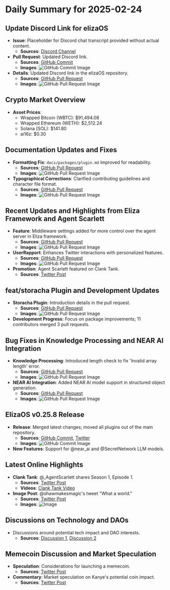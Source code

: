 # Daily Summary for 2025-02-24

## Update Discord Link for elizaOS
- **Issue**: Placeholder for Discord chat transcript provided without actual content.
  - **Sources**: [Discord Channel](https://discord.com/channels/1253563208833433701/1326603270893867064)
- **Pull Request**: Updated Discord link.
  - **Sources**: [GitHub Commit](https://github.com/elizaOS/eliza/commit/344efae3ebaac55ee4f08992093b3f45eeed9f66)
  - **Images**: ![GitHub Commit Image](https://opengraph.githubassets.com/1/elizaOS/eliza/commit/344efae3ebaac55ee4f08992093b3f45eeed9f66)
- **Details**: Updated Discord link in the elizaOS repository.
  - **Sources**: [GitHub Pull Request](https://github.com/elizaOS/eliza/pull/3643)
  - **Images**: ![GitHub Pull Request Image](https://opengraph.githubassets.com/1/elizaOS/eliza/pull/3643)

## Crypto Market Overview
- **Asset Prices**:
  - Wrapped Bitcoin (WBTC): $91,494.08
  - Wrapped Ethereum (WETH): $2,512.24
  - Solana (SOL): $141.80
  - ai16z: $0.30

## Documentation Updates and Fixes
- **Formatting Fix**: `docs/packages/plugin.md` improved for readability.
  - **Sources**: [GitHub Pull Request](https://github.com/elizaOS/eliza/pull/3649)
  - **Images**: ![GitHub Pull Request Image](https://opengraph.githubassets.com/1/elizaOS/eliza/pull/3649)
- **Typographical Corrections**: Clarified contributing guidelines and character file format.
  - **Sources**: [GitHub Pull Request](https://github.com/elizaOS/eliza/pull/3656)
  - **Images**: ![GitHub Pull Request Image](https://opengraph.githubassets.com/1/elizaOS/eliza/pull/3656)

## Recent Updates and Highlights from Eliza Framework and Agent Scarlett
- **Feature**: Middleware settings added for more control over the agent server in Eliza framework.
  - **Sources**: [GitHub Pull Request](https://github.com/elizaOS/eliza/pull/3648)
  - **Images**: ![GitHub Pull Request Image](https://opengraph.githubassets.com/1/elizaOS/eliza/pull/3648)
- **UserRapport**: Enhances Twitter interactions with personalized features.
  - **Sources**: [GitHub Pull Request](https://github.com/elizaOS/eliza/pull/3647)
  - **Images**: ![GitHub Pull Request Image](https://opengraph.githubassets.com/1/elizaOS/eliza/pull/3647)
- **Promotion**: Agent Scarlett featured on Clank Tank.
  - **Sources**: [Twitter Post](https://twitter.com/ai16zdao/status/1894094856353444294)

## feat/storacha Plugin and Development Updates
- **Storacha Plugin**: Introduction details in the pull request.
  - **Sources**: [GitHub Pull Request](https://github.com/elizaOS/eliza/pull/3657)
  - **Images**: ![GitHub Pull Request Image](https://opengraph.githubassets.com/1/elizaOS/eliza/pull/3657)
- **Development Progress**: Focus on package improvements; 11 contributors merged 3 pull requests.

## Bug Fixes in Knowledge Processing and NEAR AI Integration
- **Knowledge Processing**: Introduced length check to fix 'Invalid array length' error.
  - **Sources**: [GitHub Pull Request](https://github.com/elizaOS/eliza/pull/3652)
  - **Images**: ![GitHub Pull Request Image](https://opengraph.githubassets.com/1/elizaOS/eliza/pull/3652)
- **NEAR AI Integration**: Added NEAR AI model support in structured object generation.
  - **Sources**: [GitHub Pull Request](https://github.com/elizaOS/eliza/pull/3644)
  - **Images**: ![GitHub Pull Request Image](https://opengraph.githubassets.com/1/elizaOS/eliza/pull/3644)

## ElizaOS v0.25.8 Release
- **Release**: Merged latest changes; moved all plugins out of the main repository.
  - **Sources**: [GitHub Commit](https://github.com/elizaOS/eliza/commit/c04f89aa880196967228c890fe16f852c0dd8b48), [Twitter](https://twitter.com/0xwitchy/status/1893885304245019007)
  - **Images**: ![GitHub Commit Image](https://opengraph.githubassets.com/1/elizaOS/eliza/commit/c04f89aa880196967228c890fe16f852c0dd8b48)
- **New Features**: Support for @near_ai and @SecretNetwork LLM models.

## Latest Online Highlights
- **Clank Tank**: @_AgentScarlett shares Season 1, Episode 1.
  - **Sources**: [Twitter Post](https://twitter.com/ai16zdao/status/1894095067721150717)
  - **Videos**: [Clank Tank Video](https://t.co/2cmSJIp7vy)
- **Image Post**: @shawmakesmagic's tweet "What a world."
  - **Sources**: [Twitter Post](https://twitter.com/shawmakesmagic/status/1893916371366396020)
  - **Images**: ![Image](https://pbs.twimg.com/media/GkiK0YYXEAAQ4G7.jpg)

## Discussions on Technology and DAOs
- Discussions around potential tech impact and DAO interests.
  - **Sources**: [Discussion 1](https://twitter.com/dankvr/status/1894067730539565438), [Discussion 2](https://twitter.com/dankvr/status/1894059054806262185)

## Memecoin Discussion and Market Speculation
- **Speculation**: Considerations for launching a memecoin.
  - **Sources**: [Twitter Post](https://twitter.com/shawmakesmagic/status/1893917952753229877)
- **Commentary**: Market speculation on Kanye's potential coin impact.
  - **Sources**: [Twitter Post](https://twitter.com/shawmakesmagic/status/1893898613106868568)
